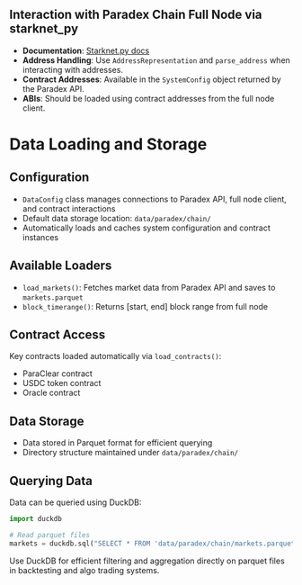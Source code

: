 ## Interaction with Paradex Chain Full Node via starknet_py

- **Documentation**: [Starknet.py docs](https://starknetpy.readthedocs.io/en/latest/index.html)
- **Address Handling**: Use `AddressRepresentation` and `parse_address` when interacting with addresses.
- **Contract Addresses**: Available in the `SystemConfig` object returned by the Paradex API.
- **ABIs**: Should be loaded using contract addresses from the full node client.

# Data Loading and Storage

## Configuration
- `DataConfig` class manages connections to Paradex API, full node client, and contract interactions
- Default data storage location: `data/paradex/chain/`
- Automatically loads and caches system configuration and contract instances

## Available Loaders
- `load_markets()`: Fetches market data from Paradex API and saves to `markets.parquet`
- `block_timerange()`: Returns [start, end] block range from full node

## Contract Access
Key contracts loaded automatically via `load_contracts()`:
- ParaClear contract
- USDC token contract
- Oracle contract

## Data Storage
- Data stored in Parquet format for efficient querying
- Directory structure maintained under `data/paradex/chain/`

## Querying Data
Data can be queried using DuckDB:
```python
import duckdb

# Read parquet files
markets = duckdb.sql("SELECT * FROM 'data/paradex/chain/markets.parquet'").df()
```

Use DuckDB for efficient filtering and aggregation directly on parquet files in backtesting and algo trading systems.

